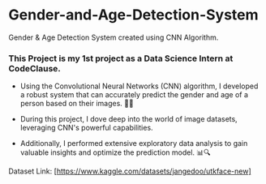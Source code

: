 # Gender-and-Age-Detection-System
Gender &amp; Age Detection System created using CNN Algorithm. 

### This Project is my 1st project as a Data Science Intern at CodeClause.

* Using the Convolutional Neural Networks (CNN) algorithm, I developed a robust system that can accurately predict the gender and age of a person based on their images. 📸💡

* During this project, I dove deep into the world of image datasets, leveraging CNN's powerful capabilities.

* Additionally, I performed extensive exploratory data analysis to gain valuable insights and optimize the prediction model. 📊🔍

Dataset Link: [https://www.kaggle.com/datasets/jangedoo/utkface-new]
